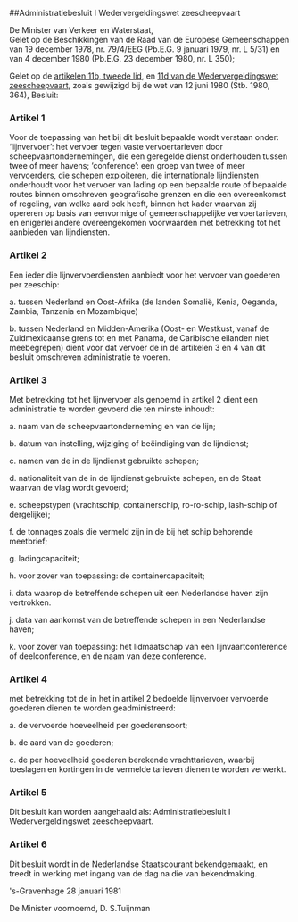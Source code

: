 <meta http-equiv='Content-Type' content='text/html; charset=utf-8' />

##Administratiebesluit I Wedervergeldingswet zeescheepvaart

De Minister van Verkeer en Waterstaat,  
Gelet op de Beschikkingen van de Raad van de Europese Gemeenschappen van 19 december 1978, nr. 79/4/EEG (Pb.E.G. 9 januari 1979, nr. L 5/31) en van 4 december 1980 (Pb.E.G. 23 december 1980, nr. L 350);

Gelet op de [artikelen 11b, tweede lid](../../../../../../wet/wedervergeldingswet/zeescheepvaart/BWBR0003104/README.md), en [11d van de Wedervergeldingswet zeescheepvaart](../../../../../../wet/wedervergeldingswet/zeescheepvaart/BWBR0003104/README.md), zoals gewijzigd bij de wet van 12 juni 1980 (Stb. 1980, 364),
Besluit:    

### Artikel  1  

Voor de toepassing van het bij dit besluit bepaalde wordt verstaan onder:   ‘lijnvervoer’:  het vervoer tegen vaste vervoertarieven door scheepvaartondernemingen, die een geregelde dienst onderhouden tussen twee of meer havens;    ‘conference’:  een groep van twee of meer vervoerders, die schepen exploiteren, die internationale lijndiensten onderhoudt voor het vervoer van lading op een bepaalde route of bepaalde routes binnen omschreven geografische grenzen en die een overeenkomst of regeling, van welke aard ook heeft, binnen het kader waarvan zij opereren op basis van eenvormige of gemeenschappelijke vervoertarieven, en enigerlei andere overeengekomen voorwaarden met betrekking tot het aanbieden van lijndiensten.     

### Artikel  2  

Een ieder die lijnvervoerdiensten aanbiedt voor het vervoer van goederen per zeeschip: 

a. tussen Nederland en Oost-Afrika (de landen Somalië, Kenia, Oeganda, Zambia, Tanzania en Mozambique)  

b. tussen Nederland en Midden-Amerika (Oost- en Westkust, vanaf de Zuidmexicaanse grens tot en met Panama, de Caribische eilanden niet meebegrepen) dient voor dat vervoer de in de artikelen 3 en 4 van dit besluit omschreven administratie te voeren.    

### Artikel  3  

Met betrekking tot het lijnvervoer als genoemd in artikel 2 dient een administratie te worden gevoerd die ten minste inhoudt: 

a. naam van de scheepvaartonderneming en van de lijn;  

b. datum van instelling, wijziging of beëindiging van de lijndienst;  

c. namen van de in de lijndienst gebruikte schepen;  

d. nationaliteit van de in de lijndienst gebruikte schepen, en de Staat waarvan de vlag wordt gevoerd;  

e. scheepstypen (vrachtschip, containerschip, ro-ro-schip, lash-schip of dergelijke);  

f. de tonnages zoals die vermeld zijn in de bij het schip behorende meetbrief;  

g. ladingcapaciteit;  

h. voor zover van toepassing: de containercapaciteit;  

i. data waarop de betreffende schepen uit een Nederlandse haven zijn vertrokken.  

j. data van aankomst van de betreffende schepen in een Nederlandse haven;  

k. voor zover van toepassing: het lidmaatschap van een lijnvaartconference of deelconference, en de naam van deze conference.    

### Artikel  4  

met betrekking tot de in het in artikel 2 bedoelde lijnvervoer vervoerde goederen dienen te worden geadministreerd: 

a. de vervoerde hoeveelheid per goederensoort;  

b. de aard van de goederen;  

c. de per hoeveelheid goederen berekende vrachttarieven, waarbij toeslagen en kortingen in de vermelde tarieven dienen te worden verwerkt.    

### Artikel  5  

Dit besluit kan worden aangehaald als: Administratiebesluit I Wedervergeldingswet zeescheepvaart.  

### Artikel  6  

Dit besluit wordt in de Nederlandse Staatscourant bekendgemaakt, en treedt in werking met ingang van de dag na die van bekendmaking.  

's-Gravenhage 
28 januari 1981    

De 
Minister voornoemd, 
D. S.Tuijnman    
